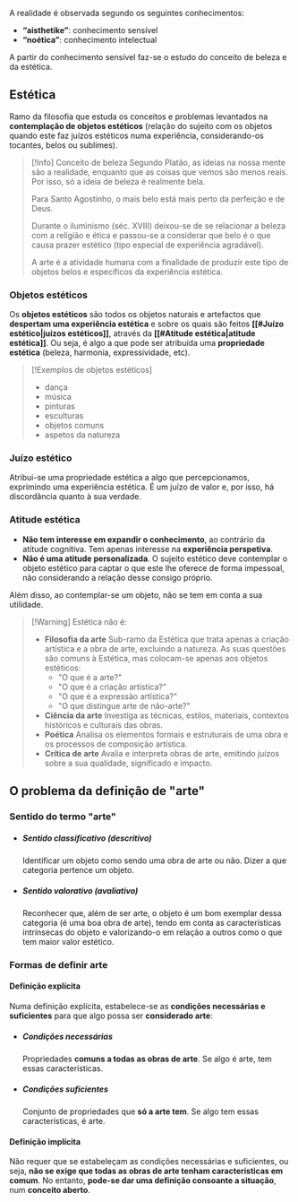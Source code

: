 A realidade é observada segundo os seguintes conhecimentos:
- **“aisthetike”**: conhecimento sensível
- **“noética”**: conhecimento intelectual

A partir do conhecimento sensível faz-se o estudo do conceito de beleza e da estética.

## Estética
Ramo da filosofia que estuda os conceitos e problemas levantados na **contemplação de objetos estéticos** (relação do sujeito com os objetos quando este faz juízos estéticos numa experiência, considerando-os tocantes, belos ou sublimes).

> [!Info] Conceito de beleza
> Segundo Platão, as ideias na nossa mente são a realidade, enquanto que as coisas que vemos são menos reais. Por isso, só a ideia de beleza é realmente bela.
> 
> Para Santo Agostinho, o mais belo está mais perto da perfeição e de Deus.
> 
> Durante o iluminismo (séc. XVIII) deixou-se de se relacionar a beleza com a religião e ética e passou-se a considerar que belo é o que causa prazer estético (tipo especial de experiência agradável).
> 
> A arte é a atividade humana com a finalidade de produzir este tipo de objetos belos e específicos da experiência estética.
### Objetos estéticos
Os **objetos estéticos** são todos os objetos naturais e artefactos que **despertam uma experiência estética** e sobre os quais são feitos **[[#Juízo estético|juízos estéticos]]**, através da **[[#Atitude estética|atitude estética]]**. Ou seja, é algo a que pode ser atribuída uma **propriedade estética** (beleza, harmonia, expressividade, etc).
>[!Exemplos de objetos estéticos]
>- dança
>- música
>- pinturas
>- esculturas
>- objetos comuns
>- aspetos da natureza

### Juízo estético
Atribui-se uma propriedade estética a algo que percepcionamos, exprimindo uma experiência estética. É um juízo de valor e, por isso, há discordância quanto à sua verdade.
### Atitude estética
- **Não tem interesse em expandir o conhecimento**, ao contrário da atitude cognitiva. Tem apenas interesse na **experiência perspetiva**.
- **Não é uma atitude personalizada**. O sujeito estético deve contemplar o objeto estético para captar o que este lhe oferece de forma impessoal, não considerando a relação desse consigo próprio.

Além disso, ao contemplar-se um objeto, não se tem em conta a sua utilidade.

>[!Warning] Estética não é:
> - **Filosofia da arte**
>	Sub-ramo da Estética que trata apenas a criação artística e a obra de arte, excluindo a natureza.
>	As suas questões são comuns à Estética, mas colocam-se apenas aos objetos estéticos:
>	- "O que é a arte?"
>	- "O que é a criação artística?"
>	- "O que é a expressão artística?"
>	- "O que distingue arte de não-arte?"
>- **Ciência da arte**
>	Investiga as técnicas, estilos, materiais, contextos históricos e culturais das obras.
>- **Poética**
>	Analisa os elementos formais e estruturais de uma obra e os processos de composição artística.
>- **Crítica de arte**
>	Avalia e interpreta obras de arte, emitindo juízos sobre a sua qualidade, significado e impacto.
## O problema da definição de "arte"
### Sentido do termo "arte"
- ##### Sentido classificativo (descritivo)
	Identificar um objeto como sendo uma obra de arte ou não. Dizer a que categoria pertence um objeto.
- ##### Sentido valorativo (avaliativo)
	Reconhecer que, além de ser arte, o objeto é um bom exemplar dessa categoria (é uma boa obra de arte), tendo em conta as características intrínsecas do objeto e valorizando-o em relação a outros como o que tem maior valor estético.

### Formas de definir arte
#### Definição explícita
Numa definição explícita, estabelece-se as **condições necessárias e suficientes** para que algo possa ser **considerado arte**:
- ##### Condições necessárias
	Propriedades **comuns a todas as obras de arte**.
	Se algo é arte, tem essas características.
- ##### Condições suficientes
	Conjunto de propriedades que **só a arte tem**.
	Se algo tem essas características, é arte.
#### Definição implícita
Não requer que se estabeleçam as condições necessárias e suficientes, ou seja, **não se exige que todas as obras de arte tenham características em comum**.
No entanto, **pode-se dar uma definição consoante a situação**, num **conceito aberto**.


